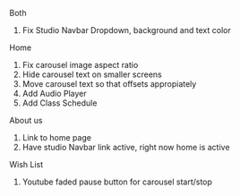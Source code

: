 Both
1. Fix Studio Navbar Dropdown, background and text color

Home
1. Fix carousel image aspect ratio
2. Hide carousel text on smaller screens
3. Move carousel text so that offsets appropiately
4. Add Audio Player
5. Add Class Schedule

About us
1. Link to home page
2. Have studio Navbar link active, right now home is active

Wish List
1. Youtube faded pause button for carousel start/stop